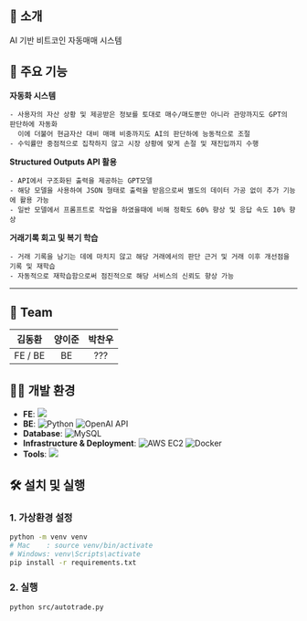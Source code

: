 ## 📌 소개
AI 기반 비트코인 자동매매 시스템

## 🌟 주요 기능
**자동화 시스템**
 ```
 - 사용자의 자산 상황 및 제공받은 정보를 토대로 매수/매도뿐만 아니라 관망까지도 GPT의 판단하에 자동화
   이에 더불어 현금자산 대비 매매 비중까지도 AI의 판단하에 능동적으로 조절
 - 수익률만 중점적으로 집착하지 않고 시장 상황에 맞게 손절 및 재진입까지 수행
 ```

**Structured Outputs API 활용**
 ```
 - API에서 구조화된 출력을 제공하는 GPT모델
 - 해당 모델을 사용하여 JSON 형태로 출력을 받음으로써 별도의 데이터 가공 없이 추가 기능에 활용 가능
 - 일반 모델에서 프롬프트로 작업을 하였을때에 비해 정확도 60% 향상 및 응답 속도 10% 향상
 ```

**거래기록 회고 및 복기 학습**
 ```
 - 거래 기록을 남기는 데에 마치지 않고 해당 거래에서의 판단 근거 및 거래 이후 개선점을 기록 및 재학습
 - 자동적으로 재학습함으로써 점진적으로 해당 서비스의 신뢰도 향상 가능
 ```

---

## 👥 Team

|김동환|양이준|박찬우|
|:---:|:---:|:---:|
|FE / BE|BE| ??? |

## 👨‍💻 개발 환경

- **FE**: <img src="https://img.shields.io/badge/Streamlit-FF4B4B?style=flat-square&logo=Streamlit&logoColor=white">
- **BE**: <img src="https://img.shields.io/badge/Python-3776AB?style=flat-square&logo=Python&logoColor=white" alt="Python"> <img src="https://img.shields.io/badge/OpenAI-412991?style=flat-square&logo=OpenAI&logoColor=white" alt="OpenAI API">
- **Database**: <img src="https://img.shields.io/badge/MySQL-4479A1?style=flat-square&logo=MySQL&logoColor=white" alt="MySQL">
- **Infrastructure & Deployment**: <img src="https://img.shields.io/badge/AWS EC2-FF9900?style=flat-square&logo=Amazon-AWS&logoColor=white" alt="AWS EC2"> <img src="https://img.shields.io/badge/Docker-2496ED?style=flat-square&logo=Docker&logoColor=white" alt="Docker">
- **Tools**: <img src="https://img.shields.io/badge/GitHub-181717?style=flat-square&logo=GitHub&logoColor=white"/>

## 🛠️ 설치 및 실행

### 1. 가상환경 설정
```bash
python -m venv venv
# Mac    : source venv/bin/activate  
# Windows: venv\Scripts\activate
pip install -r requirements.txt
```

### 2. 실행
```bash
python src/autotrade.py
```
